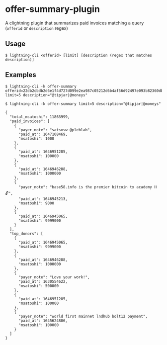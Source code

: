 
# offer-summary-plugin

A clightning plugin that summarizes paid invoices matching a query (`offerid` or `description` regex)

## Usage

    $ lightning-cli <offerid> [limit] [description (regex that matches description)]

## Examples

    $ lightning-cli -k offer-summary offerid=22db2cbdb2d6e1f4d727d099e2ea987c05212d6b4af56d92497e093b82360db7 limit=5 description="@tipjar|@moneys"

    $ lightning-cli -k offer-summary limit=5 description="@tipjar|@moneys"

```
{
  "total_msatoshi": 11863999,
  "paid_invoices": [
    {
      "payer_note": "satsxsw @pleblab",
      "paid_at": 1647108469,
      "msatoshi": 1000
    },
    {
      "paid_at": 1646951285,
      "msatoshi": 100000
    },
    {
      "paid_at": 1646946288,
      "msatoshi": 1000000
    },
    {
      "payer_note": "base58.info is the premier bitcoin tx academy ⛓️🔓",
      "paid_at": 1646945213,
      "msatoshi": 9000
    },
    {
      "paid_at": 1646945065,
      "msatoshi": 9999000
    }
  ],
  "top_donors": [
    {
      "paid_at": 1646945065,
      "msatoshi": 9999000
    },
    {
      "paid_at": 1646946288,
      "msatoshi": 1000000
    },
    {
      "payer_note": "Love your work!",
      "paid_at": 1630554622,
      "msatoshi": 500000
    },
    {
      "paid_at": 1646951285,
      "msatoshi": 100000
    },
    {
      "payer_note": "world first mainnet lndhub bolt12 payment",
      "paid_at": 1645624806,
      "msatoshi": 100000
    }
  ]
}
```
